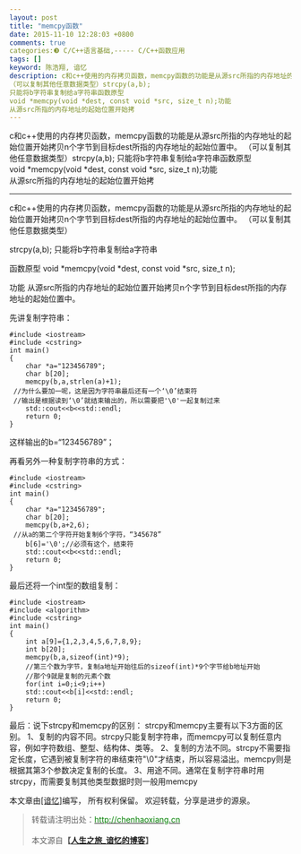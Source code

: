 ```yaml
---
layout: post
title: "memcpy函数"
date: 2015-11-10 12:28:03 +0800
comments: true
categories:❸ C/C++语言基础,----- C/C++函数应用
tags: []
keyword: 陈浩翔, 谙忆
description: c和c++使用的内存拷贝函数，memcpy函数的功能是从源src所指的内存地址的起始位置开始拷贝n个字节到目标dest所指的内存地址的起始位置中。 
（可以复制其他任意数据类型）strcpy(a,b); 
只能将b字符串复制给a字符串函数原型  
void *memcpy(void *dest, const void *src, size_t n);功能  
从源src所指的内存地址的起始位置开始拷 
---
```



c和c++使用的内存拷贝函数，memcpy函数的功能是从源src所指的内存地址的起始位置开始拷贝n个字节到目标dest所指的内存地址的起始位置中。 
（可以复制其他任意数据类型）strcpy(a,b); 
只能将b字符串复制给a字符串函数原型  
void *memcpy(void *dest, const void *src, size_t n);功能  
从源src所指的内存地址的起始位置开始拷
<!-- more -->
----------

c和c++使用的内存拷贝函数，memcpy函数的功能是从源src所指的内存地址的起始位置开始拷贝n个字节到目标dest所指的内存地址的起始位置中。
（可以复制其他任意数据类型）

strcpy(a,b);
只能将b字符串复制给a字符串

函数原型 
void *memcpy(void *dest, const void *src, size_t n);

功能 
从源src所指的内存地址的起始位置开始拷贝n个字节到目标dest所指的内存地址的起始位置中。

先讲复制字符串：

```
#include <iostream>
#include <cstring>
int main()
{
    char *a="123456789";
    char b[20];
    memcpy(b,a,strlen(a)+1);
 //为什么要加一呢，这是因为字符串最后还有一个‘\0’结束符
 //输出是根据读到‘\0’就结束输出的，所以需要把'\0'一起复制过来
    std::cout<<b<<std::endl;
    return 0;
}

```
这样输出的b=“123456789”；

再看另外一种复制字符串的方式：

```
#include <iostream>
#include <cstring>
int main()
{
    char *a="123456789";
    char b[20];
    memcpy(b,a+2,6);
 //从a的第二个字符开始复制6个字符，“345678”
    b[6]='\0';//必须有这个，结束符
    std::cout<<b<<std::endl;
    return 0;
}

```

最后还将一个int型的数组复制：

```
#include <iostream>
#include <algorithm>
#include <cstring>
int main()
{
    int a[9]={1,2,3,4,5,6,7,8,9};
    int b[20];
    memcpy(b,a,sizeof(int)*9);
    //第三个数为字节，复制a地址开始往后的sizeof(int)*9个字节给b地址开始
    //那个9就是复制的元素个数
    for(int i=0;i<9;i++)
    std::cout<<b[i]<<std::endl;
    return 0;
}

```

最后：说下strcpy和memcpy的区别：
strcpy和memcpy主要有以下3方面的区别。
1、复制的内容不同。strcpy只能复制字符串，而memcpy可以复制任意内容，例如字符数组、整型、结构体、类等。
2、复制的方法不同。strcpy不需要指定长度，它遇到被复制字符的串结束符"\0"才结束，所以容易溢出。memcpy则是根据其第3个参数决定复制的长度。
3、用途不同。通常在复制字符串时用strcpy，而需要复制其他类型数据时则一般用memcpy



本文章由<a href="http://chenhaoxiang.cn/">[谙忆]</a>编写， 所有权利保留。 
欢迎转载，分享是进步的源泉。
<blockquote cite='陈浩翔'>
<p background-color='#D3D3D3'>转载请注明出处：<a href='http://chenhaoxiang.cn'><font color="green">http://chenhaoxiang.cn</font></a><br><br>
本文源自<strong>【<a href='http://chenhaoxiang.cn' target='_blank'>人生之旅_谙忆的博客</a>】</strong></p>
</blockquote>
